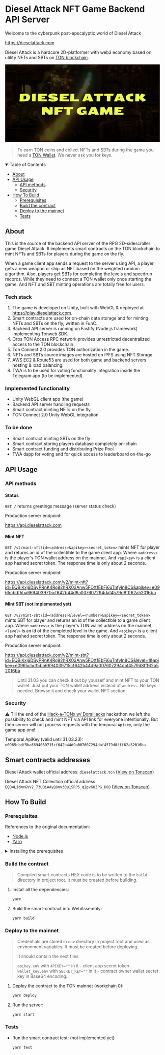 # Diesel Attack NFT Game Backend API Server

Welcome to the cyberpunk post-apocalyptic world of Diesel Attack

https://dieselattack.com

Diesel Attack is a hardcore 2D-platformer with web3 economy based on utility NFTs and SBTs on [TON blockchain](https://ton.org).



![Diesel Attack NFT Game banner 1200x600](/docs/img/diesel-attack-banner_1200x600.jpg)

>To earn TON coins and collect NFTs and SBTs during the game you need a [TON Wallet](https://ton.org/en/wallets). 
>We never ask you for keys.


<details open="open">
<summary>Table of Contents</summary>

- [About](#about)
- [API Usage](#api-usage)
    - [API methods](#api-methods)
    - [Security](#security)
- [How To Build](#how-to-build)
    - [Prerequisites](#prerequisites)
    - [Build the contract](#build-the-contract)
    - [Deploy to the mainnet](#deploy-to-the-mainnet)
    - [Tests](#tests)



</details>

## About

This is the source of the backend API server of the RPG 2D-sidescroller game Diesel Attack. It implements smart contracts on the TON blockchain to mint NFTs and SBTs for players during the game on the fly. 

When a game client app sends a request to the server using API, a player gets a new weapon or ship as NFT based on the weighted random algorithm. Also, players get SBTs for completing the levels and speedrun records. While they need to connect a TON wallet only once starting the game. And NFT and SBT minting operations are totally free for users.

### Tech stack

1. The game is developed on Unity, built with WebGL & deployed at https://play.dieselattack.com.
2. Smart contracts are used for on-chain data storage and for minting NFTs and SBTs on the fly, written in FunC. 
3. Backend API server is running on Fastify (Node.js framework) implementing Tonweb SDK. 
4. Orbs TON Access RPC network provides unrestricted decentralized access to the TON blockchain. 
5. Ton Connect 2.0 provides TON authorization in the game. 
6. NFTs and SBTs source images are hosted on IPFS using NFT.Storage. 
7. AWS EC2 & Route53 are used for both game and backend servers hosting & load balancing. 
8. TWA is to be used for voting functionality integration inside the Telegram app (to be implemented).

### Implemented functionality

- Unity WebGL client app (the game)
- Backend API server handling requests
- Smart contract minting NFTs on the fly
- TON Connect 2.0 Unity WebGL integration


### To be done

- Smart contract minting SBTs on the fly
- Smart contract storing players database completely on-chain
- Smart contract funding and distributing Prize Pool
- TWA dapp for voting and for quick access to leaderboard on-the-go



## API Usage



### API methods

#### Status

`GET /` returns greetings message (server status check)

Production server endpoint:

https://api.dieselattack.com

#### Mint NFT

`GET /v2/mint-nft?id=<address>&apikey=<secret_token>` mints NFT for player and returns an id of the collectible to the game client app. Where `<address>` is the player's TON wallet address on the mainnet. And `<apikey>` is a client app hashed secret token. The response time is only about 2 seconds.

Production server endpoint:

https://api.dieselattack.com/v2/mint-nft?id=EQBiKxj6DSyPRnK4Rg92hRX03Anw5FOXfEbFj6uTnfyln8CS&apikey=e0965cbdf5ba6694039715cf642b44d9a007607294daf4579d8fff62a52016ba


#### Mint SBT (not implemented yet)

`GET /v2/mint-sbt?id=<address>&level=<number>&apikey=<secret_token>` mints SBT for player and returns an id of the collectible to a game client app. Where `<address>` is the player's TON wallet address on the mainnet, `<level>` is an id of the completed level in the game. And `<apikey>` is a client app hashed secret token. The response time is only about 2 seconds.

Production server endpoint:

https://api.dieselattack.com/v2/mint-sbt?id=EQBiKxj6DSyPRnK4Rg92hRX03Anw5FOXfEbFj6uTnfyln8CS&level=1&apikey=e0965cbdf5ba6694039715cf642b44d9a007607294daf4579d8fff62a52016ba

>Until 31.03 you can check it out by yourself and mint NFT to your TON wallet. Just put your TON wallet address instead of `address`. No keys needed. Browse it and check your wallet NFT section.


### Security

:warning: Till the end of the [Hack-a-TONx w/ DoraHacks](https://dorahacks.io/hackathon/hack-a-tonx/detail) hackathon we left the possibility to check and mint NFT via API link for everyone intentionally.
But then server will not process requests with the temporal `Apikey`, only the game app one!

Temporal ApiKey (valid until 31.03.23): `e0965cbdf5ba6694039715cf642b44d9a007607294daf4579d8fff62a52016ba`

## Smart contracts addresses

Diesel Attack wallet official address: `dieselattack.ton` ([View on Tonscan](https://tonscan.org/address/dieselattack.ton))

Diesel Attack NFT Collection official address: `EQB4LidmxGVV2_73UBiAAyQ8nv30u1SRP5_qIpv6UZPG_DOB` ([View on Tonscan](https://tonscan.org/address/EQB4LidmxGVV2_73UBiAAyQ8nv30u1SRP5_qIpv6UZPG_DOB))

## How To Build

### Prerequisites

References to the original documentation:

- [Node.js](https://nodejs.org/en/download/package-manager/)
- [Yarn](https://yarnpkg.com/getting-started/install)

<details>
<summary>Installing the prerequisites</summary>
</details>


### Build the contract

>Compiled smart contracts HEX code is to be written to the `build` directory in project root. It must be created before building.

1. Install all the dependencies:
    ```sh
    yarn
    ```

2. Build the smart-contract into WebAssembly:
    ```sh
    yarn build
    ```


### Deploy to the mainnet

> Credentials are stored in `env` directory in project root and used as environment variables. It must be created before deploying.
> 
> It should contain the next files:
> 
> `apikey.env` with `APIKEY=""` in it - client app secret token.
> `wallet_key.env` with `SECRET_KEY=""` in it - contract owner wallet secret key in Base64 encoding.


1. Deploy the contract to the TON mainnet (workchain 0):
    ```sh
    yarn deploy
    ```

2. Run the server:
    ```sh
    yarn start
    ```


### Tests

- Run the smart contract test: (not implemented yet)
    ```sh
    yarn test
    ```
